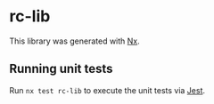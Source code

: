 # rc-lib

This library was generated with [Nx](https://nx.dev).

## Running unit tests

Run `nx test rc-lib` to execute the unit tests via [Jest](https://jestjs.io).
